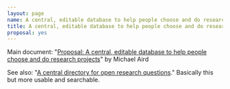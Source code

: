 ```yaml
---
layout: page
name: A central, editable database to help people choose and do research projects
title: A central, editable database to help people choose and do research projects
proposal: yes
---
```


Main document: "[Proposal: A central, editable database to help people choose and do research projects](https://docs.google.com/document/d/1Yo73wsFQHNs7Vq78mm387PGdXuV1qmizGB_s_lrS_ME/edit)" by Michael Aird

See also: "[A central directory for open research questions](https://forum.effectivealtruism.org/posts/MsNpJBzv5YhdfNHc9/a-central-directory-for-open-research-questions)." Basically this but more usable and searchable.
